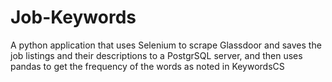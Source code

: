 # Job-Keywords

A python application that uses Selenium to scrape Glassdoor and saves the job listings and their descriptions to a PostgrSQL server, and then uses pandas to get the frequency of the words as noted in KeywordsCS

